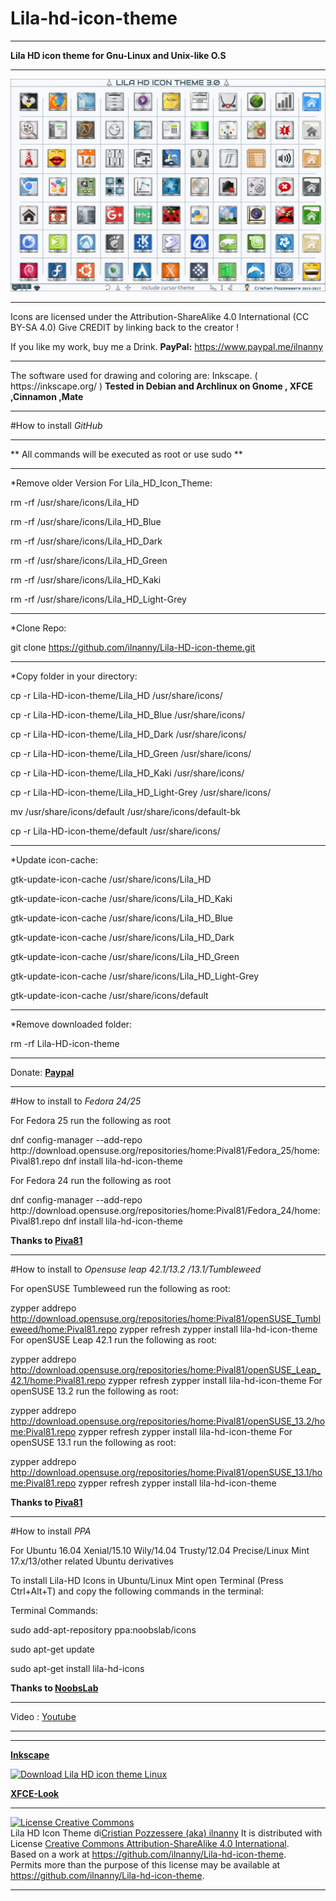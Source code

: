 # Lila-hd-icon-theme
<hr align=”left” size=”1″ width=”300″ color=”red” noshade>
<b>Lila HD icon theme for Gnu-Linux and Unix-like O.S</b>
<hr align=”left” size=”1″ width=”300″ color=”red” noshade>
<img src="https://github.com/ilnanny/Lila-HD-icon-theme/blob/master/Lila-HD-Icon-theme-3.0-Preview.png?raw=true"Lila HD icon Theme Master">

<hr align=”left” size=”1″ width=”300″ color=”red” noshade>
Icons are licensed under the Attribution-ShareAlike 4.0 International (CC BY-SA 4.0)
Give CREDIT by linking back to the creator !

If you like my work, buy me a Drink.
<b>PayPal:</b>
https://www.paypal.me/ilnanny
<hr align=”left” size=”1″ width=”300″ color=”red” noshade>
The software used for drawing and coloring are: Inkscape. ( https://inkscape.org/ )
<b>Tested in Debian and Archlinux on Gnome , XFCE ,Cinnamon ,Mate </b>
<hr align=”left” size=”1″ width=”300″ color=”red” noshade>

#How to install *GitHub*
<hr align=”left” size=”1″ width=”300″ color=”red” noshade>
** All commands will be executed as root or use sudo **
<hr align=”left” size=”1″ width=”300″ color=”red” noshade>
*Remove older Version For Lila_HD_Icon_Theme:

 <P>rm -rf /usr/share/icons/Lila_HD</P>
 <P>rm -rf /usr/share/icons/Lila_HD_Blue</P>
 <P>rm -rf /usr/share/icons/Lila_HD_Dark</P>
 <P>rm -rf /usr/share/icons/Lila_HD_Green</P>
 <P>rm -rf /usr/share/icons/Lila_HD_Kaki</P>
 <P>rm -rf /usr/share/icons/Lila_HD_Light-Grey</P>
<hr align=”left” size=”1″ width=”300″ color=”red” noshade>
*Clone Repo:

 git clone https://github.com/ilnanny/Lila-HD-icon-theme.git
<hr align=”left” size=”1″ width=”300″ color=”red” noshade>
*Copy folder in your directory:

<P>cp -r Lila-HD-icon-theme/Lila_HD /usr/share/icons/</P>
<P>cp -r Lila-HD-icon-theme/Lila_HD_Blue /usr/share/icons/</P>
<P>cp -r Lila-HD-icon-theme/Lila_HD_Dark /usr/share/icons/</P>
<P>cp -r Lila-HD-icon-theme/Lila_HD_Green /usr/share/icons/</P>
<P>cp -r Lila-HD-icon-theme/Lila_HD_Kaki /usr/share/icons/</P>
<P>cp -r Lila-HD-icon-theme/Lila_HD_Light-Grey /usr/share/icons/</P>
<P>mv /usr/share/icons/default /usr/share/icons/default-bk</P>
<P>cp -r Lila-HD-icon-theme/default /usr/share/icons/</P>

<hr align=”left” size=”1″ width=”300″ color=”red” noshade></P>
*Update icon-cache:

<P>gtk-update-icon-cache /usr/share/icons/Lila_HD</P>
<P>gtk-update-icon-cache /usr/share/icons/Lila_HD_Kaki</P>
<P>gtk-update-icon-cache /usr/share/icons/Lila_HD_Blue</P>
<P>gtk-update-icon-cache /usr/share/icons/Lila_HD_Dark</P>
<P>gtk-update-icon-cache /usr/share/icons/Lila_HD_Green</P>
<P>gtk-update-icon-cache /usr/share/icons/Lila_HD_Light-Grey</P>
<P>gtk-update-icon-cache /usr/share/icons/default</P>
<hr align=”left” size=”1″ width=”300″ color=”red” noshade>
*Remove downloaded folder:

 rm -rf Lila-HD-icon-theme
<hr align=”left” size=”1″ width=”300″ color=”red” noshade>

Donate:
<b><a href="https://www.paypal.me/ilnanny" target="_blank">Paypal</a></b>

<hr align=”left” size=”1″ width=”300″ color=”red” noshade>

#How to install to *Fedora 24/25*
<P>For Fedora 25 run the following as root</P>
dnf config-manager --add-repo http://download.opensuse.org/repositories/home:Pival81/Fedora_25/home:Pival81.repo
dnf install lila-hd-icon-theme

<P>For Fedora 24 run the following as root</P>
dnf config-manager --add-repo http://download.opensuse.org/repositories/home:Pival81/Fedora_24/home:Pival81.repo
dnf install lila-hd-icon-theme

<b>Thanks to <b><a href="https://github.com/Pival81" target="_blank">Piva81</a></b></b>
<hr align=”left” size=”1″ width=”300″ color=”red” noshade>

#How to install to *Opensuse leap 42.1/13.2 /13.1/Tumbleweed*

For openSUSE Tumbleweed run the following as root:

zypper addrepo http://download.opensuse.org/repositories/home:Pival81/openSUSE_Tumbleweed/home:Pival81.repo
zypper refresh
zypper install lila-hd-icon-theme
For openSUSE Leap 42.1 run the following as root:

zypper addrepo http://download.opensuse.org/repositories/home:Pival81/openSUSE_Leap_42.1/home:Pival81.repo
zypper refresh
zypper install lila-hd-icon-theme
For openSUSE 13.2 run the following as root:

zypper addrepo http://download.opensuse.org/repositories/home:Pival81/openSUSE_13.2/home:Pival81.repo
zypper refresh
zypper install lila-hd-icon-theme
For openSUSE 13.1 run the following as root:

zypper addrepo http://download.opensuse.org/repositories/home:Pival81/openSUSE_13.1/home:Pival81.repo
zypper refresh
zypper install lila-hd-icon-theme

<b>Thanks to <b><a href="https://github.com/Pival81" target="_blank">Piva81</a></b></b>

<hr align=”left” size=”1″ width=”300″ color=”red” noshade>

#How to install *PPA*
<P>For Ubuntu 16.04 Xenial/15.10 Wily/14.04 Trusty/12.04 Precise/Linux Mint 17.x/13/other related Ubuntu derivatives</P>
<P>To install Lila-HD Icons in Ubuntu/Linux Mint open Terminal (Press Ctrl+Alt+T) and copy the following commands in the terminal:</P>
<P>Terminal Commands:</P>
<P>sudo add-apt-repository ppa:noobslab/icons</P>
<P>sudo apt-get update</P>
<P>sudo apt-get install lila-hd-icons</P>
<b> Thanks to  <a href="http://www.noobslab.com/" target="_blank">NoobsLab</a> </b>
<hr align=”left” size=”1″ width=”300″ color=”red” noshade>
Video : <a href="https://www.youtube.com/watch?v=oF1cSRwulas" target="_blank">Youtube</a>
<hr align=”left” size=”1″ width=”300″ color=”red” noshade>

<hr align=”left” size=”1″ width=”300″ color=”red” noshade>

<meta name="pling-site-verification" content="28b49771eb7de6cc3242bd18961a718f" />
<b><a href="https://inkscape.org/it/~ilnanny/%E2%98%85lila-hd-icon-theme-for-gnu-linux-and-unix-os" target="_blank">Inkscape</a></b>

<a href="https://sourceforge.net/p/lila-hd-icontheme/" rel="nofollow"><img alt="Download Lila HD icon theme Linux " src="https://sourceforge.net/sflogo.php?type=8&group_id=2676798"></a>

<meta name="pling-site-verification" content="28b49771eb7de6cc3242bd18961a718f" />
<b><a href="https://www.xfce-look.org/p/1015803/" target="_blank">XFCE-Look</a></b>

<hr align=”left” size=”1″ width=”300″ color=”red” noshade>
<a rel="license" href="http://creativecommons.org/licenses/by-sa/4.0/"><img alt="License Creative Commons" style="border-width:0" src="https://i.creativecommons.org/l/by-sa/4.0/88x31.png" /></a><br /><span xmlns:dct="http://purl.org/dc/terms/" href="http://purl.org/dc/dcmitype/StillImage" property="dct:title" rel="dct:type">Lila HD Icon Theme</span> di<a xmlns:cc="http://creativecommons.org/ns#" href="https://github.com/ilnanny/Lila-hd-icon-theme" property="cc:attributionName" rel="cc:attributionURL">Cristian Pozzessere (aka) ilnanny</a> It is distributed with License <a rel="license" href="http://creativecommons.org/licenses/by-sa/4.0/">Creative Commons Attribution-ShareAlike 4.0 International</a>.<br />Based on a work at <a xmlns:dct="http://purl.org/dc/terms/" href="https://github.com/ilnanny/Lila-hd-icon-theme" rel="dct:source">https://github.com/ilnanny/Lila-hd-icon-theme</a>.<br />Permits more than the purpose of this license may be available at <a xmlns:cc="http://creativecommons.org/ns#" href="https://github.com/ilnanny/Lila-hd-icon-theme" rel="cc:morePermissions">https://github.com/ilnanny/Lila-hd-icon-theme</a>.
<hr align=”left” size=”1″ width=”300″ color=”red” noshade>
